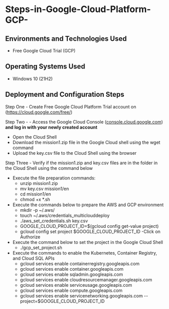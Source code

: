 # Steps-in-Google-Cloud-Platform-GCP-

<h2>Environments and Technologies Used</h2>

- Free Google Cloud Trial (GCP)
  
<h2>Operating Systems Used </h2>

- Windows 10 (21H2)

<h2> Deployment and Configuration Steps</h2>

Step One - Create Free Google Cloud Platform Trial account on (https://cloud.google.com/free/)

Step Two - - Access the Google Cloud Console ([console.cloud.google.com](http://console.cloud.google.com/)) **and log in with your newly created account**
- Open the Cloud Shell
- Download the mission1.zip file in the Google Cloud shell using the wget command
- Upload the key.csv file to the Cloud Shell using the browser

Step Three - Verify if the mission1.zip and key.csv files are in the folder in the Cloud Shell using the command below
- Execute the file preparation commands:
    - unzip mission1.zip
    - mv key.csv mission1/en
    - cd mission1/en
    - chmod +x *.sh
- Execute the commands below to prepare the AWS and GCP environment
    - mkdir -p ~/.aws/
    - touch ~/.aws/credentials_multiclouddeploy
    - ./aws_set_credentials.sh key.csv
    - GOOGLE_CLOUD_PROJECT_ID=$(gcloud config get-value project)
    - gcloud config set project $GOOGLE_CLOUD_PROJECT_ID
    -Click on Authorize
- Execute the command below to set the project in the Google Cloud Shell
    - ./gcp_set_project.sh
- Execute the commands to enable the Kubernetes, Container Registry, and Cloud SQL APIs
    - gcloud services enable containerregistry.googleapis.com
    - gcloud services enable container.googleapis.com
    - gcloud services enable sqladmin.googleapis.com
    - gcloud services enable cloudresourcemanager.googleapis.com
    - gcloud services enable serviceusage.googleapis.com
    - gcloud services enable compute.googleapis.com
    - gcloud services enable servicenetworking.googleapis.com --project=$GOOGLE_CLOUD_PROJECT_ID
